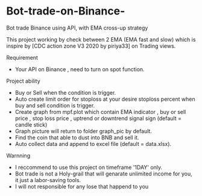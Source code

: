 # Bot-trade-on-Binance-
Bot trade Binance using API, with EMA cross-up strategy 

This project working by check between 2 EMA (EMA fast and slow) which is inspire by [CDC action zone V3 2020 by piriya33] on Trading views.

Requirement
  - Your API on Binance , need to turn on spot function.

Project ability
  - Buy or Sell when the condition is trigger.
  - Auto create limit order for stoploss at your desire stoploss percent when buy and sell condition is trigger.
  - Create graph from mpf.plot which contain EMA indicator , buy or sell price , stop loss price , uptrend or downtrend signal sign (default = candle stick)
  - Graph picture will return to folder graph_pic by default.
  - Find the coin that able to dust into BNB and sell it.
  - Auto collect data and append to excel file (default = data.xlsx).
  
 Warnning 
  - I reccommend to use this project on timeframe '1DAY' only.
  - Bot trade is not a Holy-grail that will genarate unlimited income for you, it just a labor-saving tools.
  - I will not responsible for any lose that happend to you
